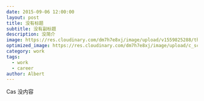 ```yaml
---
date: 2015-09-06 12:00:00
layout: post
title: 没有标题
subtitle: 没有副标题
description: 没简介
image: https://res.cloudinary.com/dm7h7e8xj/image/upload/v1559825288/theme17_nlndhx.jpg
optimized_image: https://res.cloudinary.com/dm7h7e8xj/image/upload/c_scale,w_380/v1559825288/theme17_nlndhx.jpg
category: work
tags:
  - work
  - career
author: Albert
---
```


Cas 没内容
